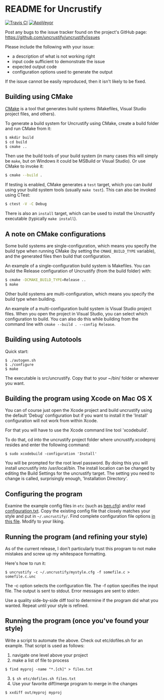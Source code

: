 README for Uncrustify
=====================

[![Travis CI](https://img.shields.io/travis/uncrustify/uncrustify/master.svg?style=flat-square&label=Linux)](https://travis-ci.org/uncrustify/uncrustify)
[![AppVeyor](https://img.shields.io/appveyor/ci/uncrustify/uncrustify/master.svg?style=flat-square&label=Windows)](https://ci.appveyor.com/project/uncrustify/uncrustify)

Post any bugs to the issue tracker found on the project's GitHub page:
  https://github.com/uncrustify/uncrustify/issues

Please include the following with your issue:
 - a description of what is not working right
 - input code sufficient to demonstrate the issue
 - expected output code
 - configuration options used to generate the output

If the issue cannot be easily reproduced, then it isn't likely to be fixed.


Building using CMake
--------------------

[CMake](https://cmake.org/) is a tool that generates build systems (Makefiles,
Visual Studio project files, and others).

To generate a build system for Uncrustify using CMake, create a build folder
and run CMake from it:

```.bash
$ mkdir build
$ cd build
$ cmake ..
```

Then use the build tools of your build system (in many cases this will simply
be `make`, but on Windows it could be MSBuild or Visual Studio). Or use CMake
to invoke it:

```.bash
$ cmake --build .
```

If testing is enabled, CMake generates a `test` target, which you can _build_
using your build system tools (usually `make test`). This can also be invoked
using CTest:

```.bash
$ ctest -V -C Debug
```

There is also an `install` target, which can be used to install the Uncrustify
executable (typically `make install`).


A note on CMake configurations
------------------------------

Some build systems are single-configuration, which means you specify the build
type when running CMake (by setting the `CMAKE_BUILD_TYPE` variable), and the
generated files then build that configuration.

An example of a single-configuration build system is Makefiles. You can build
the Release configuration of Uncrustify (from the build folder) with:

```.bash
$ cmake -DCMAKE_BUILD_TYPE=Release ..
$ make
```

Other build systems are multi-configuration, which means you specify the build
type when building.

An example of a multi-configuration build system is Visual Studio project
files. When you open the project in Visual Studio, you can select which
configuration to build. You can also do this while building from the command
line with `cmake --build . --config Release`.


Building using Autotools
------------------------

Quick start:
```
$ ./autogen.sh
$ ./configure
$ make
```

The executable is src/uncrustify.
Copy that to your ~/bin/ folder or wherever you want.


Building the program using Xcode on Mac OS X
---------------------------------------------

You can of course just open the Xcode project and build uncrustify using the
default 'Debug' configuration but if you want to install it the 'Install'
configuration will not work from within Xcode.

For that you will have to use the Xcode command line tool 'xcodebuild'.

To do that, cd into the uncrustify project folder where uncrustify.xcodeproj
resides and enter the following command:

```
$ sudo xcodebuild -configuration 'Install'
```

You will be prompted for the root level password. By doing this you will install
uncrustify into /usr/local/bin. The install location can be changed by editing
the Build Settings for the uncrustify target. The setting you need to change is
called, surprisingly enough, 'Installation Directory'.


Configuring the program
-----------------------

Examine the example config files in `etc` (such as [ben.cfg](./etc/ben.cfg))
and/or read [configuration.txt](./documentation/htdocs/configuration.txt).
Copy the existing config file that closely matches your style and put in
`~/.uncrustify/`. Find complete configuration file options
[in this file](./documentation/htdocs/config.txt). Modify to your
liking.


Running the program (and refining your style)
---------------------------------------------

As of the current release, I don't particularly trust this program to not make
mistakes and screw up my whitespace formatting.

Here's how to run it:
```
$ uncrustify -c ~/.uncrustify/mystyle.cfg -f somefile.c > somefile.c.unc
```

The -c option selects the configuration file.
The -f option specifies the input file.
The output is sent to stdout.  Error messages are sent to stderr.

Use a quality side-by-side diff tool to determine if the program did what you
wanted.
Repeat until your style is refined.


Running the program (once you've found your style)
--------------------------------------------------

Write a script to automate the above.
Check out etc/dofiles.sh for an example.
That script is used as follows:

1. navigate one level above your project
2. make a list of file to process
  ```
  $ find myproj -name "*.[ch]" > files.txt
  ```
3. ```$ sh etc/dofiles.sh files.txt```
4. Use your favorite diff/merge program to merge in the changes
  ```
  $ xxdiff out/myproj myproj
  ```
